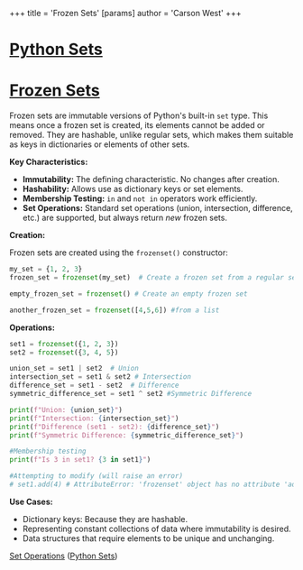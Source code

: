 +++
 title = 'Frozen Sets'
[params]
	author = 'Carson West'
+++
# [Python Sets](./../python-sets/)
# [Frozen Sets](./../frozen-sets/) 
Frozen sets are immutable versions of Python's built-in `set` type.  This means once a frozen set is created, its elements cannot be added or removed.  They are hashable, unlike regular sets, which makes them suitable as keys in dictionaries or elements of other sets.

**Key Characteristics:**

* **Immutability:**  The defining characteristic.  No changes after creation.
* **Hashability:** Allows use as dictionary keys or set elements.
* **Membership Testing:**  `in` and `not in` operators work efficiently.
* **Set Operations:**  Standard set operations (union, intersection, difference, etc.) are supported, but always return *new* frozen sets.

**Creation:**

Frozen sets are created using the `frozenset()` constructor:

```python
my_set = {1, 2, 3}
frozen_set = frozenset(my_set)  # Create a frozen set from a regular set

empty_frozen_set = frozenset() # Create an empty frozen set

another_frozen_set = frozenset([4,5,6]) #from a list

```

**Operations:**

```python
set1 = frozenset({1, 2, 3})
set2 = frozenset({3, 4, 5})

union_set = set1 | set2  # Union
intersection_set = set1 & set2 # Intersection
difference_set = set1 - set2  # Difference
symmetric_difference_set = set1 ^ set2 #Symmetric Difference

print(f"Union: {union_set}")
print(f"Intersection: {intersection_set}")
print(f"Difference (set1 - set2): {difference_set}")
print(f"Symmetric Difference: {symmetric_difference_set}")

#Membership testing
print(f"Is 3 in set1? {3 in set1}")

#Attempting to modify (will raise an error)
# set1.add(4) # AttributeError: 'frozenset' object has no attribute 'add'

```

**Use Cases:**

*   Dictionary keys:  Because they are hashable.
*   Representing constant collections of data where immutability is desired.
*   Data structures that require elements to be unique and unchanging.


[Set Operations](./../set-operations/)  ([Python Sets](./../python-sets/))
